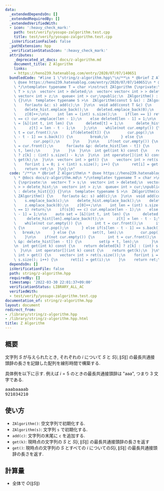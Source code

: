 ```yaml
---
data:
  _extendedDependsOn: []
  _extendedRequiredBy: []
  _extendedVerifiedWith:
  - icon: ':heavy_check_mark:'
    path: test/verify/yosupo-zalgorithm.test.cpp
    title: test/verify/yosupo-zalgorithm.test.cpp
  _isVerificationFailed: false
  _pathExtension: hpp
  _verificationStatusIcon: ':heavy_check_mark:'
  attributes:
    _deprecated_at_docs: docs/z-algorithm.md
    document_title: Z Algorithm
    links:
    - https://heno239.hatenablog.com/entry/2020/07/07/140651
  bundledCode: "#line 1 \"string/z-algorithm.hpp\"\n/**\n * @brief Z Algorithm\n *\
    \ @see https://heno239.hatenablog.com/entry/2020/07/07/140651\n * @docs docs/z-algorithm.md\n\
    \ */\ntemplate< typename T = char >\nstruct ZAlgorithm {\nprivate:\n  vector<\
    \ T > s;\n  vector< int > deleted;\n  vector< vector< int > > delete_hist;\n \
    \ vector< int > z;\n  queue< int > cur;\npublic:\n  ZAlgorithm() : delete_hist{{}}\
    \ {}\n\n  template< typename S >\n  ZAlgorithm(const S &s) : ZAlgorithm() {\n\
    \    for(auto &c: s) add(c);\n  }\n\n  void add(const T &c) {\n    s.emplace_back(c);\n\
    \    delete_hist.emplace_back();\n    deleted.emplace_back(0);\n    z.emplace_back(0);\n\
    \    z[0]++;\n\n    int len = (int) s.size();\n    if(len == 1) return;\n    if(s[0]\
    \ == c) cur.emplace(len - 1);\n    else deleted[len - 1] = 1;\n\n    auto set\
    \ = [&](int t, int len) {\n      deleted[t] = 1;\n      delete_hist[len].emplace_back(t);\n\
    \      z[t] = len - t - 1;\n    };\n\n    while(not cur.empty()) {\n      int\
    \ t = cur.front();\n      if(deleted[t]) {\n        cur.pop();\n      } else if(s[len\
    \ - t - 1] == s.back()) {\n        break;\n      } else {\n        set(t, len);\n\
    \        cur.pop();\n      }\n    }\n\n    if(not cur.empty()) {\n      int t\
    \ = cur.front();\n      for(auto &p: delete_hist[len - t]) {\n        set(p +\
    \ t, len);\n      }\n    }\n  }\n\n  int get(int k) const {\n    return deleted[k]\
    \ ? z[k] : (int) s.size() - k;\n  }\n\n  int operator[](int k) const {\n    return\
    \ get(k);\n  }\n\n  vector< int > get() {\n    vector< int > ret(s.size());\n\
    \    for(int i = 0; i < (int) s.size(); i++) {\n      ret[i] = get(i);\n    }\n\
    \    return ret;\n  }\n};\n"
  code: "/**\n * @brief Z Algorithm\n * @see https://heno239.hatenablog.com/entry/2020/07/07/140651\n\
    \ * @docs docs/z-algorithm.md\n */\ntemplate< typename T = char >\nstruct ZAlgorithm\
    \ {\nprivate:\n  vector< T > s;\n  vector< int > deleted;\n  vector< vector< int\
    \ > > delete_hist;\n  vector< int > z;\n  queue< int > cur;\npublic:\n  ZAlgorithm()\
    \ : delete_hist{{}} {}\n\n  template< typename S >\n  ZAlgorithm(const S &s) :\
    \ ZAlgorithm() {\n    for(auto &c: s) add(c);\n  }\n\n  void add(const T &c) {\n\
    \    s.emplace_back(c);\n    delete_hist.emplace_back();\n    deleted.emplace_back(0);\n\
    \    z.emplace_back(0);\n    z[0]++;\n\n    int len = (int) s.size();\n    if(len\
    \ == 1) return;\n    if(s[0] == c) cur.emplace(len - 1);\n    else deleted[len\
    \ - 1] = 1;\n\n    auto set = [&](int t, int len) {\n      deleted[t] = 1;\n \
    \     delete_hist[len].emplace_back(t);\n      z[t] = len - t - 1;\n    };\n\n\
    \    while(not cur.empty()) {\n      int t = cur.front();\n      if(deleted[t])\
    \ {\n        cur.pop();\n      } else if(s[len - t - 1] == s.back()) {\n     \
    \   break;\n      } else {\n        set(t, len);\n        cur.pop();\n      }\n\
    \    }\n\n    if(not cur.empty()) {\n      int t = cur.front();\n      for(auto\
    \ &p: delete_hist[len - t]) {\n        set(p + t, len);\n      }\n    }\n  }\n\
    \n  int get(int k) const {\n    return deleted[k] ? z[k] : (int) s.size() - k;\n\
    \  }\n\n  int operator[](int k) const {\n    return get(k);\n  }\n\n  vector<\
    \ int > get() {\n    vector< int > ret(s.size());\n    for(int i = 0; i < (int)\
    \ s.size(); i++) {\n      ret[i] = get(i);\n    }\n    return ret;\n  }\n};\n"
  dependsOn: []
  isVerificationFile: false
  path: string/z-algorithm.hpp
  requiredBy: []
  timestamp: '2022-03-30 22:01:37+09:00'
  verificationStatus: LIBRARY_ALL_AC
  verifiedWith:
  - test/verify/yosupo-zalgorithm.test.cpp
documentation_of: string/z-algorithm.hpp
layout: document
redirect_from:
- /library/string/z-algorithm.hpp
- /library/string/z-algorithm.hpp.html
title: Z Algorithm
---
```

## 概要

文字列 $S$ が与えられたとき, それぞれの $i$ について $S$ と $S[i, \|S\|]$ の最長共通接頭辞の長さを記録した配列を線形時間で構築する.

具体例を以下に示す. 例えば $i = 5$ のときの最長共通接頭辞は "aaa", つまり $3$ 文字である.

<pre>
aaabaaaab
921034210
</pre>

## 使い方

* `ZAlgorithm()`: 空文字列で初期化する.
* `ZAlgorithm(s)`: 文字列 `s` で初期化する.
* `add(c)`: 文字列の末尾に `c` を追加する.
* `get(k)`: 現時点の文字列の  $S$ と $S[i, \|S\|]$ の最長共通接頭辞の長さを返す
* `get()`: 現時点の文字列の $S$ とすべての $i$ についての$S[i, \|S\|]$ の最長共通接頭辞の長さを返す.

## 計算量

* 全体で $O(\|S\|)$
